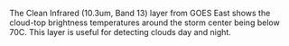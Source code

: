 The Clean Infrared (10.3um, Band 13) layer from GOES East shows the cloud-top brightness temperatures around the storm center being below 70C. This layer is useful for detecting clouds day and night.
